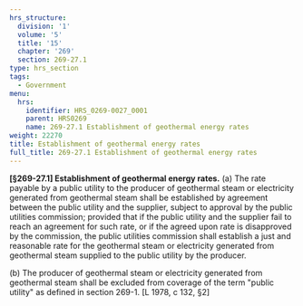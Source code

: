 ```yaml
---
hrs_structure:
  division: '1'
  volume: '5'
  title: '15'
  chapter: '269'
  section: 269-27.1
type: hrs_section
tags:
  - Government
menu:
  hrs:
    identifier: HRS_0269-0027_0001
    parent: HRS0269
    name: 269-27.1 Establishment of geothermal energy rates
weight: 22270
title: Establishment of geothermal energy rates
full_title: 269-27.1 Establishment of geothermal energy rates
---
```

**[§269-27.1] Establishment of geothermal energy rates.** (a) The rate payable by a public utility to the producer of geothermal steam or electricity generated from geothermal steam shall be established by agreement between the public utility and the supplier, subject to approval by the public utilities commission; provided that if the public utility and the supplier fail to reach an agreement for such rate, or if the agreed upon rate is disapproved by the commission, the public utilities commission shall establish a just and reasonable rate for the geothermal steam or electricity generated from geothermal steam supplied to the public utility by the producer.

(b) The producer of geothermal steam or electricity generated from geothermal steam shall be excluded from coverage of the term "public utility" as defined in section 269-1\. [L 1978, c 132, §2]